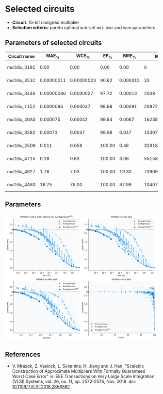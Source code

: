 
Selected circuits
===================
 - **Circuit**: 16-bit unsigned multiplier
 - **Selection criteria**: pareto optimal sub-set wrt. pwr and wce parameters

Parameters of selected circuits
----------------------------

| Circuit name | MAE<sub>%</sub> | WCE<sub>%</sub> | EP<sub>%</sub> | MRE<sub>%</sub> | MSE | Download |
| --- |  --- | --- | --- | --- | --- | --- | 
| mul16u_318C | 0.00 | 0.00 | 0.00 | 0.00 | 0 |   [[Verilog<sub>PDK45</sub>](mul16u_318C_pdk45.v)] [[C](mul16u_318C.c)] |
| mul16u_351C | 0.00000011 | 0.00000023 | 90.62 | 0.000015 | 33 |   [[Verilog<sub>PDK45</sub>](mul16u_351C_pdk45.v)] [[C](mul16u_351C.c)] |
| mul16u_3446 | 0.00000086 | 0.0000027 | 97.72 | 0.00013 | 2008 |   [[Verilog<sub>PDK45</sub>](mul16u_3446_pdk45.v)] [[C](mul16u_3446.c)] |
| mul16u_1152 | 0.0000086 | 0.000037 | 98.99 | 0.00091 | 209723 |   [[Verilog<sub>PDK45</sub>](mul16u_1152_pdk45.v)] [[C](mul16u_1152.c)] |
| mul16u_40A0 | 0.000075 | 0.00042 | 99.84 | 0.0067 | 16238.254e3 |   [[Verilog<sub>PDK45</sub>](mul16u_40A0_pdk45.v)] [[C](mul16u_40A0.c)] |
| mul16u_3582 | 0.00073 | 0.0047 | 99.98 | 0.047 | 15307.282e5 |   [[Verilog<sub>PDK45</sub>](mul16u_3582_pdk45.v)] [[C](mul16u_3582.c)] |
| mul16u_25D6 | 0.011 | 0.058 | 100.00 | 0.46 | 32818.049e7 |  [[Verilog<sub>generic</sub>](mul16u_25D6.v)]  [[C](mul16u_25D6.c)] |
| mul16u_4715 | 0.16 | 0.63 | 100.00 | 3.06 | 55158.891e9 |   [[Verilog<sub>PDK45</sub>](mul16u_4715_pdk45.v)] [[C](mul16u_4715.c)] |
| mul16u_4927 | 1.76 | 7.03 | 100.00 | 19.30 | 73909.015e11 |   [[Verilog<sub>PDK45</sub>](mul16u_4927_pdk45.v)] [[C](mul16u_4927.c)] |
| mul16u_4A80 | 18.75 | 75.00 | 100.00 | 87.99 | 10407.645e14 |  [[Verilog<sub>generic</sub>](mul16u_4A80.v)]  [[C](mul16u_4A80.c)] |
    
Parameters
--------------
![Parameters figure](fig.png)

References
--------------
   - V. Mrazek, Z. Vasicek, L. Sekanina, H. Jiang and J. Han, "Scalable Construction of Approximate Multipliers With Formally Guaranteed Worst Case Error" in IEEE Transactions on Very Large Scale Integration (VLSI) Systems, vol. 26, no. 11, pp. 2572-2576, Nov. 2018. doi: [10.1109/TVLSI.2018.2856362](https://dx.doi.org/10.1109/TVLSI.2018.2856362)

             